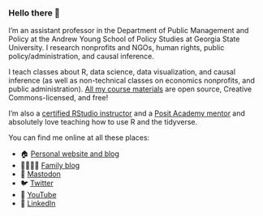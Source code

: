 ### Hello there 👋

I’m an assistant professor in the Department of Public Management and Policy at the Andrew Young School of Policy Studies at Georgia State University. I research nonprofits and NGOs, human rights, public policy/administration, and causal inference.

I teach classes about R, data science, data visualization, and causal inference (as well as non-technical classes on economics nonprofits, and public administration). [All my course materials](https://www.andrewheiss.com/teaching/) are open source, Creative Commons-licensed, and free!

I’m also a [certified RStudio instructor](https://education.rstudio.com/trainers/people/heiss+andrew/) and a [Posit Academy mentor](https://posit.co/products/enterprise/academy/) and absolutely love teaching how to use R and the tidyverse.

You can find me online at all these places:

- 🏠 [Personal website and blog](https://www.andrewheiss.com/)
- 👨‍👩‍👧‍👦 [Family blog](https://www.heissatopia.com/)
- 🐘 <a rel="nofollow me" href="https://fediscience.org/@andrew">Mastodon</a>
- 🐦 [Twitter](https://twitter.com/andrewheiss)
- 🎥 [YouTube](https://www.youtube.com/andrewheiss)
- 💼 [LinkedIn](https://www.linkedin.com/in/andrewheiss)

<!--
**andrewheiss/andrewheiss** is a ✨ _special_ ✨ repository because its `README.md` (this file) appears on your GitHub profile.

Here are some ideas to get you started:

- 🔭 I’m currently working on ...
- 🌱 I’m currently learning ...
- 👯 I’m looking to collaborate on ...
- 🤔 I’m looking for help with ...
- 💬 Ask me about ...
- 📫 How to reach me: ...
- 😄 Pronouns: ...
- ⚡ Fun fact: ...
-->
